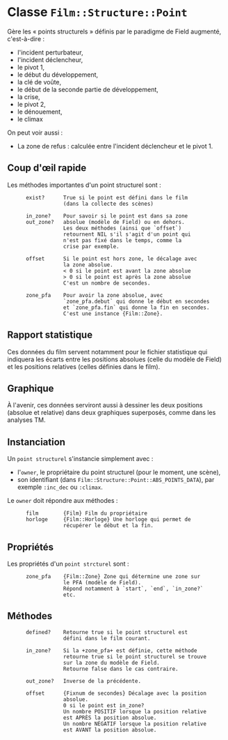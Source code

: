 # Classe `Film::Structure::Point`

Gère les « points structurels » définis par le paradigme de Field augmenté, c'est-à-dire :

* l'incident perturbateur,
* l'incident déclencheur,
* le pivot 1,
* le début du développement,
* la clé de voûte,
* le début de la seconde partie de développement,
* la crise,
* le pivot 2,
* le dénouement,
* le climax

On peut voir aussi :

* La zone de refus : calculée entre l'incident déclencheur et le pivot 1.

## Coup d'œil rapide

Les méthodes importantes d'un point structurel sont :

~~~
      exist?      True si le point est défini dans le film
                  (dans la collecte des scènes)

      in_zone?    Pour savoir si le point est dans sa zone
      out_zone?   absolue (modèle de Field) ou en dehors.
                  Les deux méthodes (ainsi que `offset`)
                  retournent NIL s'il s'agit d'un point qui
                  n'est pas fixé dans le temps, comme la
                  crise par exemple.
                  
      offset      Si le point est hors zone, le décalage avec
                  la zone absolue.
                  < 0 si le point est avant la zone absolue
                  > 0 si le point est après la zone absolue
                  C'est un nombre de secondes.

      zone_pfa    Pour avoir la zone absolue, avec
                  `zone_pfa.debut` qui donne le début en secondes
                  et `zone_pfa.fin` qui donne la fin en secondes.
                  C'est une instance {Film::Zone}.
~~~

## Rapport statistique

Ces données du film servent notamment pour le fichier statistique qui indiquera les écarts entre les positions absolues (celle du modèle de Field) et les positions relatives (celles définies dans le film).

## Graphique

À l'avenir, ces données serviront aussi à dessiner les deux positions (absolue et relative) dans deux graphiques superposés, comme dans les analyses TM.

## Instanciation

Un `point structurel` s'instancie simplement avec :

* l'`owner`, le propriétaire du point structurel (pour le moment, une scène),
* son identifiant (dans `Film::Structure::Point::ABS_POINTS_DATA`), par exemple `:inc_dec` ou `:climax`.

Le `owner` doit répondre aux méthodes :

~~~
      film        {Film} Film du propriétaire
      horloge     {Film::Horloge} Une horloge qui permet de
                  récupérer le début et la fin.
~~~

## Propriétés

Les propriétés d'un `point strcturel` sont :

~~~
      zone_pfa    {Film::Zone} Zone qui détermine une zone sur
                  le PFA (modèle de Field).
                  Répond notamment à `start`, `end`, `in_zone?`
                  etc.
~~~

## Méthodes

~~~
      defined?    Retourne true si le point structurel est
                  défini dans le film courant.

      in_zone?    Si la +zone_pfa+ est définie, cette méthode
                  retourne true si le point structurel se trouve
                  sur la zone du modèle de Field.
                  Retourne false dans le cas contraire.

      out_zone?   Inverse de la précédente.

      offset      {Fixnum de secondes} Décalage avec la position
                  absolue.
                  0 si le point est in_zone?
                  Un nombre POSITIF lorsque la position relative
                  est APRÈS la position absolue.
                  Un nombre NÉGATIF lorsque la position relative
                  est AVANT la position absolue.
~~~
